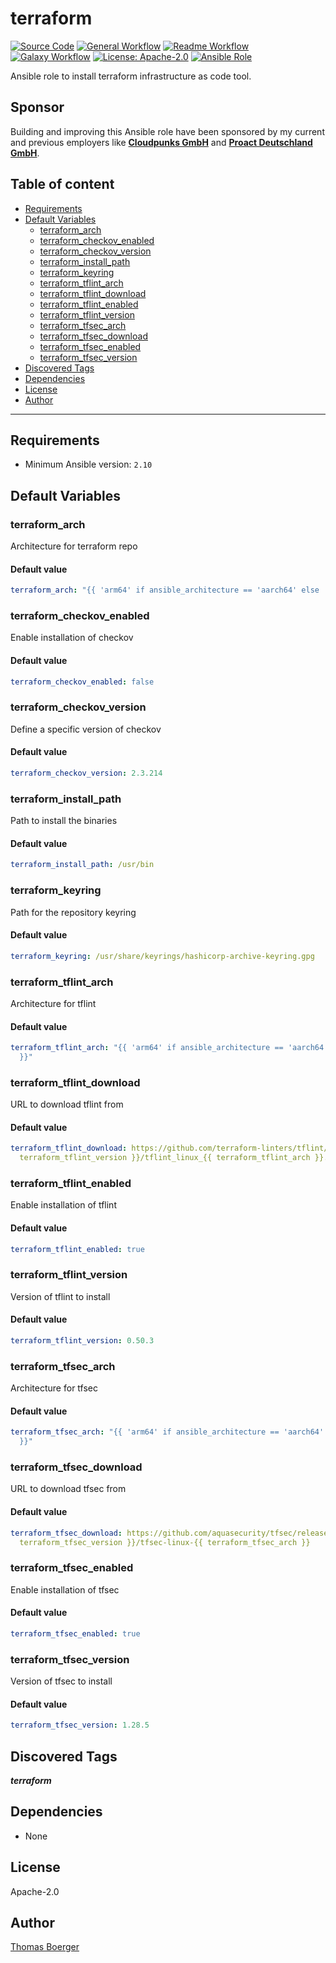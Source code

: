 # terraform

[![Source Code](https://img.shields.io/badge/github-source%20code-blue?logo=github&logoColor=white)](https://github.com/rolehippie/terraform)
[![General Workflow](https://github.com/rolehippie/terraform/actions/workflows/general.yml/badge.svg)](https://github.com/rolehippie/terraform/actions/workflows/general.yml)
[![Readme Workflow](https://github.com/rolehippie/terraform/actions/workflows/docs.yml/badge.svg)](https://github.com/rolehippie/terraform/actions/workflows/docs.yml)
[![Galaxy Workflow](https://github.com/rolehippie/terraform/actions/workflows/galaxy.yml/badge.svg)](https://github.com/rolehippie/terraform/actions/workflows/galaxy.yml)
[![License: Apache-2.0](https://img.shields.io/github/license/rolehippie/terraform)](https://github.com/rolehippie/terraform/blob/master/LICENSE)
[![Ansible Role](https://img.shields.io/badge/role-rolehippie.terraform-blue)](https://galaxy.ansible.com/rolehippie/terraform)

Ansible role to install terraform infrastructure as code tool.

## Sponsor

Building and improving this Ansible role have been sponsored by my current and previous employers like **[Cloudpunks GmbH](https://cloudpunks.de)** and **[Proact Deutschland GmbH](https://www.proact.eu)**.

## Table of content

- [Requirements](#requirements)
- [Default Variables](#default-variables)
  - [terraform_arch](#terraform_arch)
  - [terraform_checkov_enabled](#terraform_checkov_enabled)
  - [terraform_checkov_version](#terraform_checkov_version)
  - [terraform_install_path](#terraform_install_path)
  - [terraform_keyring](#terraform_keyring)
  - [terraform_tflint_arch](#terraform_tflint_arch)
  - [terraform_tflint_download](#terraform_tflint_download)
  - [terraform_tflint_enabled](#terraform_tflint_enabled)
  - [terraform_tflint_version](#terraform_tflint_version)
  - [terraform_tfsec_arch](#terraform_tfsec_arch)
  - [terraform_tfsec_download](#terraform_tfsec_download)
  - [terraform_tfsec_enabled](#terraform_tfsec_enabled)
  - [terraform_tfsec_version](#terraform_tfsec_version)
- [Discovered Tags](#discovered-tags)
- [Dependencies](#dependencies)
- [License](#license)
- [Author](#author)

---

## Requirements

- Minimum Ansible version: `2.10`

## Default Variables

### terraform_arch

Architecture for terraform repo

#### Default value

```YAML
terraform_arch: "{{ 'arm64' if ansible_architecture == 'aarch64' else 'amd64' }}"
```

### terraform_checkov_enabled

Enable installation of checkov

#### Default value

```YAML
terraform_checkov_enabled: false
```

### terraform_checkov_version

Define a specific version of checkov

#### Default value

```YAML
terraform_checkov_version: 2.3.214
```

### terraform_install_path

Path to install the binaries

#### Default value

```YAML
terraform_install_path: /usr/bin
```

### terraform_keyring

Path for the repository keyring

#### Default value

```YAML
terraform_keyring: /usr/share/keyrings/hashicorp-archive-keyring.gpg
```

### terraform_tflint_arch

Architecture for tflint

#### Default value

```YAML
terraform_tflint_arch: "{{ 'arm64' if ansible_architecture == 'aarch64' else 'amd64'
  }}"
```

### terraform_tflint_download

URL to download tflint from

#### Default value

```YAML
terraform_tflint_download: https://github.com/terraform-linters/tflint/releases/download/v{{
  terraform_tflint_version }}/tflint_linux_{{ terraform_tflint_arch }}.zip
```

### terraform_tflint_enabled

Enable installation of tflint

#### Default value

```YAML
terraform_tflint_enabled: true
```

### terraform_tflint_version

Version of tflint to install

#### Default value

```YAML
terraform_tflint_version: 0.50.3
```

### terraform_tfsec_arch

Architecture for tfsec

#### Default value

```YAML
terraform_tfsec_arch: "{{ 'arm64' if ansible_architecture == 'aarch64' else 'amd64'
  }}"
```

### terraform_tfsec_download

URL to download tfsec from

#### Default value

```YAML
terraform_tfsec_download: https://github.com/aquasecurity/tfsec/releases/download/v{{
  terraform_tfsec_version }}/tfsec-linux-{{ terraform_tfsec_arch }}
```

### terraform_tfsec_enabled

Enable installation of tfsec

#### Default value

```YAML
terraform_tfsec_enabled: true
```

### terraform_tfsec_version

Version of tfsec to install

#### Default value

```YAML
terraform_tfsec_version: 1.28.5
```

## Discovered Tags

**_terraform_**


## Dependencies

- None

## License

Apache-2.0

## Author

[Thomas Boerger](https://github.com/tboerger)
